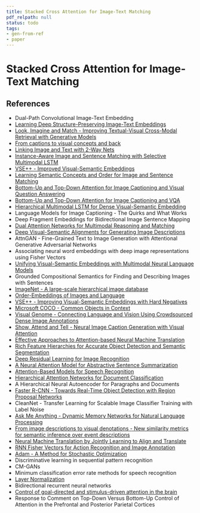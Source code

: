 ```yaml
---
title: Stacked Cross Attention for Image-Text Matching
pdf_relpath: null
status: todo
tags:
- gen-from-ref
- paper
---
```


# Stacked Cross Attention for Image-Text Matching

## References

- Dual-Path Convolutional Image-Text Embedding
- [Learning Deep Structure-Preserving Image-Text Embeddings](./learning-deep-structure-preserving-image-text-embeddings.md)
- [Look, Imagine and Match - Improving Textual-Visual Cross-Modal Retrieval with Generative Models](./look-imagine-and-match-improving-textual-visual-cross-modal-retrieval-with-generative-models.md)
- [From captions to visual concepts and back](./from-captions-to-visual-concepts-and-back.md)
- [Linking Image and Text with 2-Way Nets](./linking-image-and-text-with-2-way-nets.md)
- [Instance-Aware Image and Sentence Matching with Selective Multimodal LSTM](./instance-aware-image-and-sentence-matching-with-selective-multimodal-lstm.md)
- [VSE++ - Improved Visual-Semantic Embeddings](./vse-improved-visual-semantic-embeddings.md)
- [Learning Semantic Concepts and Order for Image and Sentence Matching](./learning-semantic-concepts-and-order-for-image-and-sentence-matching.md)
- [Bottom-Up and Top-Down Attention for Image Captioning and Visual Question Answering](./bottom-up-and-top-down-attention-for-image-captioning-and-visual-question-answering.md)
- [Bottom-Up and Top-Down Attention for Image Captioning and VQA](./bottom-up-and-top-down-attention-for-image-captioning-and-vqa.md)
- [Hierarchical Multimodal LSTM for Dense Visual-Semantic Embedding](./hierarchical-multimodal-lstm-for-dense-visual-semantic-embedding.md)
- Language Models for Image Captioning - The Quirks and What Works
- Deep Fragment Embeddings for Bidirectional Image Sentence Mapping
- [Dual Attention Networks for Multimodal Reasoning and Matching](./dual-attention-networks-for-multimodal-reasoning-and-matching.md)
- [Deep Visual-Semantic Alignments for Generating Image Descriptions](./deep-visual-semantic-alignments-for-generating-image-descriptions.md)
- AttnGAN - Fine-Grained Text to Image Generation with Attentional Generative Adversarial Networks
- Associating neural word embeddings with deep image representations using Fisher Vectors
- [Unifying Visual-Semantic Embeddings with Multimodal Neural Language Models](./unifying-visual-semantic-embeddings-with-multimodal-neural-language-models.md)
- Grounded Compositional Semantics for Finding and Describing Images with Sentences
- [ImageNet - A large-scale hierarchical image database](./imagenet-a-large-scale-hierarchical-image-database.md)
- [Order-Embeddings of Images and Language](./order-embeddings-of-images-and-language.md)
- [VSE++ - Improving Visual-Semantic Embeddings with Hard Negatives](./vse-improving-visual-semantic-embeddings-with-hard-negatives.md)
- [Microsoft COCO - Common Objects in Context](./microsoft-coco-common-objects-in-context.md)
- [Visual Genome - Connecting Language and Vision Using Crowdsourced Dense Image Annotations](./visual-genome-connecting-language-and-vision-using-crowdsourced-dense-image-annotations.md)
- [Show, Attend and Tell - Neural Image Caption Generation with Visual Attention](./show-attend-and-tell-neural-image-caption-generation-with-visual-attention.md)
- [Effective Approaches to Attention-based Neural Machine Translation](./effective-approaches-to-attention-based-neural-machine-translation.md)
- [Rich Feature Hierarchies for Accurate Object Detection and Semantic Segmentation](./rich-feature-hierarchies-for-accurate-object-detection-and-semantic-segmentation.md)
- [Deep Residual Learning for Image Recognition](./deep-residual-learning-for-image-recognition.md)
- [A Neural Attention Model for Abstractive Sentence Summarization](./a-neural-attention-model-for-abstractive-sentence-summarization.md)
- [Attention-Based Models for Speech Recognition](./attention-based-models-for-speech-recognition.md)
- [Hierarchical Attention Networks for Document Classification](./hierarchical-attention-networks-for-document-classification.md)
- A Hierarchical Neural Autoencoder for Paragraphs and Documents
- [Faster R-CNN - Towards Real-Time Object Detection with Region Proposal Networks](./faster-r-cnn-towards-real-time-object-detection-with-region-proposal-networks.md)
- CleanNet - Transfer Learning for Scalable Image Classifier Training with Label Noise
- [Ask Me Anything - Dynamic Memory Networks for Natural Language Processing](./ask-me-anything-dynamic-memory-networks-for-natural-language-processing.md)
- [From image descriptions to visual denotations - New similarity metrics for semantic inference over event descriptions](./from-image-descriptions-to-visual-denotations-new-similarity-metrics-for-semantic-inference-over-event-descriptions.md)
- [Neural Machine Translation by Jointly Learning to Align and Translate](./neural-machine-translation-by-jointly-learning-to-align-and-translate.md)
- [RNN Fisher Vectors for Action Recognition and Image Annotation](./rnn-fisher-vectors-for-action-recognition-and-image-annotation.md)
- [Adam - A Method for Stochastic Optimization](./adam-a-method-for-stochastic-optimization.md)
- Discriminative learning in sequential pattern recognition
- CM-GANs
- Minimum classification error rate methods for speech recognition
- [Layer Normalization](./layer-normalization.md)
- Bidirectional recurrent neural networks
- [Control of goal-directed and stimulus-driven attention in the brain](./control-of-goal-directed-and-stimulus-driven-attention-in-the-brain.md)
- Response to Comment on Top-Down Versus Bottom-Up Control of Attention in the Prefrontal and Posterior Parietal Cortices
